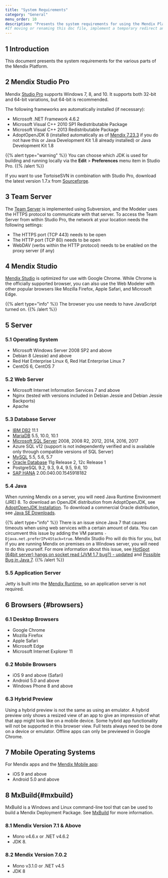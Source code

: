 ```yaml
---
title: "System Requirements"
category: "General"
menu_order: 10
description: "Presents the system requirements for using the Mendix Platform."
#If moving or renaming this doc file, implement a temporary redirect and let the respective team know they should update the URL in the product. See Mapping to Products for more details.
---
```


## 1 Introduction

This document presents the system requirements for the various parts of the Mendix Platform.

## 2 Mendix Studio Pro

Mendix [Studio Pro](modeling) supports Windows 7, 8, and 10. It supports both 32-bit and 64-bit variations, but 64-bit is recommended.

The following frameworks are automatically installed (if necessary):

* Microsoft .NET Framework 4.6.2
* Microsoft Visual C++ 2010 SP1 Redistributable Package
* Microsoft Visual C++ 2013 Redistributable Package
* AdoptOpenJDK 8 (installed automatically as of [Mendix 7.23.3](/releasenotes/desktop-modeler/7.23#7233) if you do not have this or Java Development Kit 1.8 already installed) or Java Development Kit 1.8

{{% alert type="warning" %}}
You can choose which JDK is used for building and running locally via the **Edit** > **Preferences** menu item in Studio Pro.
{{% /alert %}}

If you want to use TortoiseSVN in combination with Studio Pro, download the latest version 1.7.x from [Sourceforge](http://sourceforge.net/projects/tortoisesvn/files/?source=navbar).

## 3 Team Server

The [Team Server](team-server) is implemented using Subversion, and the Modeler uses the HTTPS protocol to communicate with that server. To access the Team Server from within Studio Pro, the network at your location needs the following settings:

* The HTTPS port (TCP 443) needs to be open
* The HTTP port (TCP 80) needs to be open
* WebDAV (verbs within the HTTP protocol) needs to be enabled on the proxy server (if any)

## 4 Mendix Studio

[Mendix Studio](/studio) is optimized for use with Google Chrome. While Chrome is the officially supported browser, you can also use the Web Modeler with other popular browsers like Mozilla Firefox, Apple Safari, and Microsoft Edge. 

{{% alert type="info" %}}
The browser you use needs to have JavaScript turned on.
{{% /alert %}}

## 5 Server

### 5.1 Operating System

* Microsoft Windows Server 2008 SP2 and above
* Debian 8 (Jessie) and above
* Red Hat Enterprise Linux 6, Red Hat Enterprise Linux 7
* CentOS 6, CentOS 7

### 5.2 Web Server

* Microsoft Internet Information Services 7 and above
* Nginx (tested with versions included in Debian Jessie and Debian Jessie Backports)
* Apache

### 5.3 Database Server

* [IBM DB2](db2) 11.1
* [MariaDB](mysql) 5.5, 10.0, 10.1
* [Microsoft SQL Server](/developerportal/deploy/mendix-on-windows-microsoft-sql-server) 2008, 2008 R2, 2012, 2014, 2016, 2017
* Azure SQL v12 (support is not independently verified and is available only through compatible versions of SQL Server)
* [MySQL](mysql) 5.5, 5.6, 5.7
* [Oracle Database](oracle) 11g Release 2, 12c Release 1
* PostgreSQL 9.2, 9.3, 9.4, 9.5, 9.6, 10
* [SAP HANA](saphana) 2.00.040.00.1545918182

### 5.4 Java

When running Mendix on a server, you will need Java Runtime Environment (JRE) 8. To download an OpenJDK distribution from AdoptOpenJDK, see [AdoptOpenJDK Installation](https://adoptopenjdk.net/installation.html). To download a commercial Oracle distribution, see [Java SE Downloads](http://www.oracle.com/technetwork/java/javase/downloads/index.html).

{{% alert type="info" %}}
There is an issue since Java 7 that causes timeouts when using web services with a certain amount of data. You can circumvent this issue by adding the VM params `-Djava.net.preferIPv4Stack=true`. Mendix Studio Pro will do this for you, but if you are running Mendix on premises on a Windows server, you will need to do this yourself. For more information about this issue, see [HotSpot (64bit server) hangs on socket read (JVM 1.7 bug?) - updated](http://blog.bielu.com/2011/11/hotspot-64bit-server-hangs-on-socket.html) and [Possible Bug in Java 7](https://forums.oracle.com/forums/thread.jspa?messageID=9985748).
{{% /alert %}}

### 5.5 Application Server

Jetty is built into the [Mendix Runtime](runtime), so an application server is not required.

## 6 Browsers {#browsers}

### 6.1 Desktop Browsers

* Google Chrome
* Mozilla Firefox 
* Apple Safari
* Microsoft Edge
* Microsoft Internet Explorer 11

### 6.2 Mobile Browsers

* iOS 9 and above (Safari)
* Android 5.0 and above
* Windows Phone 8 and above

### 6.3 Hybrid Preview

Using a hybrid preview is not the same as using an emulator. A hybrid preview only shows a resized view of an app to give an impression of what that app might look like on a mobile device. Some hybrid app functionality will not be supported in this browser view. Full tests always need to be done on a device or emulator. Offline apps can only be previewed in Google Chrome.

## 7 Mobile Operating Systems

For Mendix apps and the [Mendix Mobile app](getting-the-mendix-app):

* iOS 9 and above
* Android 5.0 and above

## 8 MxBuild{#mxbuild}

MxBuild is a Windows and Linux command-line tool that can be used to build a Mendix Deployment Package. See [MxBuild](mxbuild) for more information.

### 8.1 Mendix Version 7.1 & Above

* Mono v4.6.x or .NET v4.6.2
* JDK 8.

### 8.2 Mendix Version 7.0.2

* Mono v3.1.0 or .NET v4.5
* JDK 8

